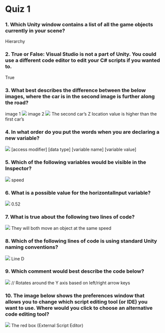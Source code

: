 # Quiz 1
### 1. Which Unity window contains a list of all the game objects currently in your scene?
Hierarchy

### 2. True or False: Visual Studio is not a part of Unity. You could use a different code editor to edit your C# scripts if you wanted to.
True
 
### 3. What best describes the difference between the below images, where the car is in the second image is further along the road?
image 1
![](https://connect-prd-cdn.unity.com/20190812/learn/images/fc7c1c47-3492-4254-81f7-8163b28dae14_Quiz_1.3.A.png.2000x0x1.webp)
image 2
![](https://connect-prd-cdn.unity.com/20190812/learn/images/a3e7d380-154f-4d1a-ad67-e990ac45ef74_Quiz_1.3.B.png.2000x0x1.webp)
The second car’s Z location value is higher than the first car’s

### 4. In what order do you put the words when you are declaring a new variable?
![](https://connect-prd-cdn.unity.com/20190812/learn/images/f303e8ef-dae4-40c7-96c3-abbe90f4e27e_Quiz_1.4.png.2000x0x1.webp)
[access modifier] [data type] [variable name] [variable value]

### 5. Which of the following variables would be visible in the Inspector?
![](https://connect-prd-cdn.unity.com/20190812/learn/images/fe5e92ac-fb75-4950-8ad0-33a617cbee5e_Quiz_1.5.png.2000x0x1.webp)
speed

### 6. What is a possible value for the horizontalInput variable?
![](https://connect-prd-cdn.unity.com/20190812/learn/images/eacb3920-96f3-4295-82d5-3782aec1a970_Quiz_1.6.png.2000x0x1.webp)
0.52

### 7. What is true about the following two lines of code?
![](https://connect-prd-cdn.unity.com/20190812/learn/images/10da78e8-4caf-4edf-9668-fa56766431cf_Quiz_1.7.png.2000x0x1.webp)
They will both move an object at the same speed

### 8. Which of the following lines of code is using standard Unity naming conventions?
![](https://connect-prd-cdn.unity.com/20190812/learn/images/50b5c396-9b8e-4ce4-8cc1-511b81732ea6_Quiz_1.8.png.2000x0x1.webp)
Line D 

### 9. Which comment would best describe the code below?
![](https://connect-prd-cdn.unity.com/20190812/learn/images/bd999124-da01-4571-b868-c8495908a6fa_Quiz_1.9.png.2000x0x1.webp)
// Rotates around the Y axis based on left/right arrow keys

### 10. The image below shows the preferences window that allows you to change which script editing tool (or IDE) you want to use. Where would you click to choose an alternative code editing tool?
![](https://connect-prd-cdn.unity.com/20190812/learn/images/862876da-09bc-4d1e-9b7a-3f1e5caa782a_Quiz_1.10.png.2000x0x1.webp)
The red box (External Script Editor)
